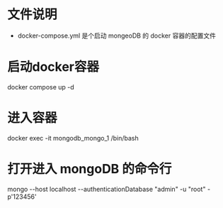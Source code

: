 # 文件说明
* docker-compose.yml 是个启动 mongeoDB 的 docker 容器的配置文件


# 启动docker容器

docker compose up -d


# 进入容器
docker exec -it mongodb_mongo_1 /bin/bash


# 打开进入 mongoDB 的命令行
mongo --host localhost --authenticationDatabase "admin" -u "root" -p'123456'
